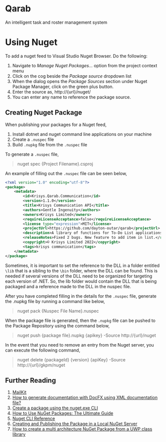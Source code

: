 # Qarab

An intelligent task and roster management system


# Using Nuget

To add a nuget feed to Visual Studio Nuget Browser. Do the following:

1. Navigate to _Manage Nuget Packages..._ option from the project context menu
2. Click on the cog beside the _Package source_ dropdown list
3. When the dialog opens the _Package Sources_ section under Nuget Package Manager, click on the green plus button.
4. Enter the source as, http://{url}/nuget/
5. You can enter any name to reference the package source.

## Creating Nuget Package

When publishing your packages for a Nuget feed,

1. Install dotnet and nuget command line applications on your machine
2. Create a `.nuspec` file
3. Build `.nupkg` file from the `.nuspec` file

To generate a `.nuspec` file,

> nuget spec {Project Filename}.csproj

An example of filling out the `.nuspec` file can be seen below,

```xml
<?xml version="1.0" encoding="utf-8"?>
<package>
    <metadata>
        <id>Krisys.Qarab.Communication</id>
        <version>1.1.0</version>
        <title>Krisys Communication API</title>
        <authors>Gentle Ingenuity</authors>
        <owners>Krisys Limited</owners>
        <requireLicenseAcceptance>false</requireLicenseAcceptance>
        <license type="expression">MIT</license>
        <projectUrl>https://github.com/dayton-outar/qarab</projectUrl>
        <description>A library of functions for To-Do List applications</description>
        <releaseNotes>Fixed 2 bugs. New feature to add item in list.</releaseNotes>
        <copyright>© Krisys Limited 2022</copyright>
        <tags>krisys communication</tags>
    </metadata>
</package>
```
Sometimes, it is important to set the reference to the DLL in a folder entitled `\lib` that is a sibling to the `\bin` folder, where the DLL can be found. This is needed if several versions of the DLL need to be organized for targeting each version of .NET. So, the lib folder would contain the DLL that is being packaged and a reference made to the DLL in the nuspec file.

After you have completed filling in the details for the `.nuspec` file, generate the .nupkg file by running a command like below,

> nuget pack {Nuspec File Name}.nuspec

When the package file is generated, then the `.nupkg` file can be pushed to the Package Repository using the command below,

> nuget push {package file}.nupkg {apikey} -Source http://{url}/nuget

In the event that you need to remove an entry from the Nuget server, you can execute the following command,

> nuget delete {packageId} {version} {apiKey} -Source http://{url}/gkpm/nuget

## Further Reading

1. [MailKit](https://github.com/jstedfast/MailKit)
2. [How to generate documentation with DocFX using XML documentation file?](https://stackoverflow.com/questions/53965517/how-to-generate-documentation-with-docfx-using-xml-documentation-file)
3. [Create a package using the nuget.exe CLI](https://docs.microsoft.com/en-us/nuget/create-packages/creating-a-package)
4. [How to Use NuGet Packages: The Ultimate Guide](https://www.syncfusion.com/blogs/post/how-to-use-nuget-packages.aspx)
5. [Nuget CLI Reference](https://docs.microsoft.com/en-us/nuget/reference/nuget-exe-cli-reference)
6. [Creating and Publishing the Package in a Local NuGet Server](https://www.syncfusion.com/succinctly-free-ebooks/nuget-in-house-succinctly/creating-and-publishing-the-package-in-a-local-nuget-server)
7. [How to create a multi architecture NuGet Package from a UWP class library](https://msicc.net/how-to-create-a-multi-architecture-nuget-package-from-a-uwp-class-library/)